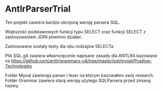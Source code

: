 # AntlrParserTrial
Ten projekt zawiera bardzo okrojoną wersję parsera SQL.

Większość podstawowych funkcji typu SELECT oraz funkcji SELECT z zastosowaniem JOIN powinno działać.

Zastosowane zostały testy dla obu rodzajów SELECTa

Plik SQL.g4 zawiera własnoręcznie napisane zasady dla ANTLR4 bazowane na https://github.com/antlr/grammars-v4/tree/master/sql/mysql/Positive-Technologies

Folder Mysql zawieraja parser i lexer na którym bazowałem swój research.
Folder Grammar zawiera starą wersję użytego SQLParsera przed zmianą nazwy.
